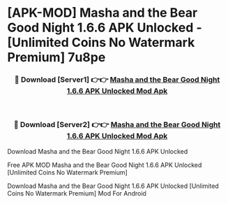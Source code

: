 # [APK-MOD] Masha and the Bear  Good Night 1.6.6 APK Unlocked - [Unlimited Coins No Watermark Premium] 7u8pe



<div align="center">
<h3>🔴 Download [Server1] 👉👉 <a href="https://momento.my/?title=Masha_and_the_Bear__Good_Night_1.6.6_APK_Unlocked">Masha and the Bear  Good Night 1.6.6 APK Unlocked Mod Apk</a></h3><br>

<h3>🔴 Download [Server2] 👉👉 <a href="https://momento.my/?title=Masha_and_the_Bear__Good_Night_1.6.6_APK_Unlocked">Masha and the Bear  Good Night 1.6.6 APK Unlocked Mod Apk</a></h3>
</div>



Download Masha and the Bear  Good Night 1.6.6 APK Unlocked 

Free APK MOD Masha and the Bear  Good Night 1.6.6 APK Unlocked [Unlimited Coins No Watermark Premium]

Download Masha and the Bear  Good Night 1.6.6 APK Unlocked [Unlimited Coins No Watermark Premium] Mod For Android
